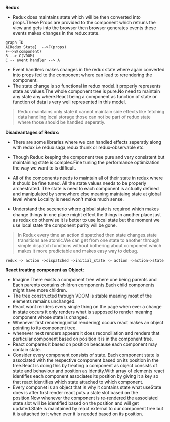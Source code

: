 **Redux**
* Redux does maintains state which will be then converted into props.These Props are provided to the component which retruns the view and gets into the browser then browser generates events these events makes changes in the redux state.

```mermaid
graph TD
A[Redux State]  -->F(props)
F-->B(component)
B --> C(VDOM)
C -- event handler --> A
```
* Event handlers makes changes in the redux state where again converted into props fed to the component where can lead to rerendering the component.
* The state change is so functional in redux model.It properly represents state as values.The whole component tree is pure.No need to maintain any state any where.React being a component as function of state or function of data is very well represented in this model.

>Redux maintains only state it cannot maintain side effects like fetching data handling local storage those can not be part of redux state where those should be handled seperatly.

**Disadvantages of Redux:**

* There are some libraries where we can handled effects seperatly along with redux i.e redux saga,redux thunk or redux-observable etc.

* Though Redux keeping the component tree pure and very consistent but maintaining state is complex.Fine tuning the performance optimization the way we want to is difficult.

* All of the components needs to maintain all of their state in redux where it should be fine tuned. All the state values needs to be properly archestrated. The state is need to each component is actually defined and manipulated by somewhere else meaning maintaing state at global level where Locality is need won't make much sense. 

* Understand the secenerio where global state is required which makes change things in one place might effect the things in another place just as redux do otherwise it is better to use local state but the moment we use local state the component purity will be gone.

> In Redux every time an action dispatched then state changes.state transitions are atomic.We can get from one state to another through simple dispatch functions without bothering about component which makes it more predictable and makes easy way to debug.
 
```redux -> action ->dispatched ->initial_state -> action ->action->state```

**React treating component as Object:**
* Imagine There exists a component tree where one being parents and Each parents contains children components.Each child components might have more children.
* The tree constructed through VDOM is stable meaning most of the elements remains unchanged.
* React wont renders every single thing on the page when ever a change in state occurs it only renders what is supposed to render meaning component whose state is changed.
* Whenever first rendering(initial rendering) occurs react makes an object pointing to its component tree.
* whenever next renders appears it does reconciliation and renders that perticular component based on position it is in the component tree.
* React compares it based on position beacause each component may contain state.
* Consider every component consists of state. Each component state is associated with the respective component based on its position in the tree.React is doing this by treating a component as object consists of state and behaviour and position as identity.With array of elements react identifies each component associates its position by giving it a key so that react identifies which state attached to which component.
* Every componet is an object that is why it contains state what useState does is after first render react puts a state slot based on the position.Now whenever the component is re-rendered the associated state slot will be identified based on the position and will get updated.State is maintained by react external to our component tree but it is attached to it when ever it is needed based on its position. 
